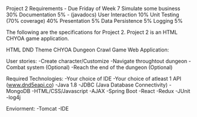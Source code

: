 Project 2 Requirements - Due Friday of Week 7
Simulate some business 30%
Documentation 5% - (javadocs)
User Interaction 10%
Unit Testing (70% coverage) 40%
Presentation 5%
Data Persistence 5%
Logging 5%

The following are the specifications for Project 2.
Project 2 is an HTML CHYOA game application.

HTML DND Theme CHYOA Dungeon Crawl Game Web Application:

User stories:
	-Create character/Customize
	-Navigate throughtout dungeon
	-Combat system (Optional)
	-Reach the end of the dungeon (Optional)



Required Technologies:
	-Your choice of IDE
	-Your choice of atleast 1 API (www.dnd5eapi.co)
	-Java 1.8
	-JDBC (Java Database Connectivity)
	-MongoDB
	-HTML/CSS/Javascript
	-AJAX
        -Spring Boot
	-React
	-Redux
	-JUnit
	-log4j
	
Enviorment:
	-Tomcat
	-IDE

	
